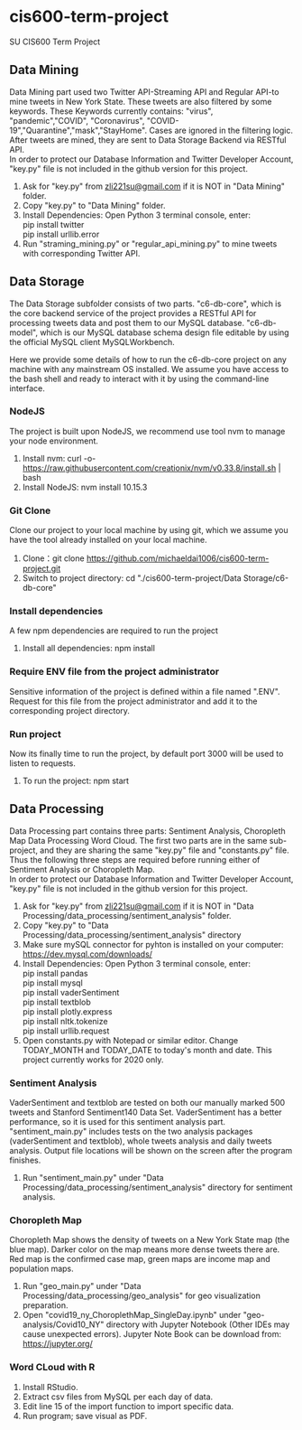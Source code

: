# cis600-term-project
SU CIS600 Term Project


## Data Mining
Data Mining part used two Twitter API-Streaming API and Regular API-to mine tweets in New York State. These tweets are also filtered by some keywords. These Keywords currently contains: "virus", "pandemic","COVID", "Coronavirus", "COVID-19","Quarantine","mask","StayHome". Cases are ignored in the filtering logic. After tweets are mined, they are sent to Data Storage Backend via RESTful API.  
In order to protect our Database Information and Twitter Developer Account, "key.py" file is not included in the github version for this project.  

1. Ask for "key.py" from zli221su@gmail.com if it is NOT in "Data Mining" folder.  
2. Copy "key.py" to "Data Mining" folder.  
3. Install Dependencies: Open Python 3 terminal console, enter:  
  pip install twitter  
  pip install urllib.error  
4. Run "straming_mining.py" or "regular_api_mining.py" to mine tweets with corresponding  Twitter API.


## Data Storage
The Data Storage subfolder consists of two parts. "c6-db-core", which is the core backend service of the project provides a RESTful API for processing tweets data and post them to our MySQL database. "c6-db-model", which is our MySQL database schema design file editable by using the official MySQL client MySQLWorkbench.

Here we provide some details of how to run the c6-db-core project on any machine with any mainstream OS installed. We assume you have access to the bash shell and ready to interact with it by using the command-line interface.

### NodeJS
The project is built upon NodeJS, we recommend use tool nvm to manage your node environment.

1. Install nvm:	 curl -o- https://raw.githubusercontent.com/creationix/nvm/v0.33.8/install.sh | bash 
2. Install NodeJS: nvm install 10.15.3

### Git Clone
Clone our project to your local machine by using git, which we assume you have the tool already installed on your local machine.

1. Clone：git clone https://github.com/michaeldai1006/cis600-term-project.git
2. Switch to project directory: cd "./cis600-term-project/Data Storage/c6-db-core"

### Install dependencies
A few npm dependencies are required to run the project
1. Install all dependencies: npm install

### Require ENV file from the project administrator
Sensitive information of the project is defined within a file named ".ENV". Request for this file from the project administrator and add it to the corresponding project directory.

### Run project
Now its finally time to run the project, by default port 3000 will be used to listen to requests.
1. To run the project: npm start  


## Data Processing
Data Processing part contains three parts: Sentiment Analysis, Choropleth Map Data Processing Word Cloud. The first two parts are in the same sub-project, and they are sharing the same "key.py" file and "constants.py" file. Thus the following three steps are required before running either of Sentiment Analysis or Choropleth Map.  
In order to protect our Database Information and Twitter Developer Account, "key.py" file is not included in the github version for this project.  

1. Ask for "key.py" from zli221su@gmail.com if it is NOT in "Data Processing/data_processing/sentiment_analysis" folder.  
2. Copy "key.py" to "Data Processing/data_processing/sentiment_analysis" directory  
3. Make sure mySQL connector for pyhton is installed on your computer: https://dev.mysql.com/downloads/  
3. Install Dependencies: Open Python 3 terminal console, enter:  
  pip install pandas  
  pip install mysql  
  pip install vaderSentiment  
  pip install textblob  
  pip install plotly.express  
  pip install nltk.tokenize  
  pip install urllib.request  
4. Open constants.py with Notepad or similar editor. Change TODAY_MONTH and TODAY_DATE to today's month and date. This project currently works for 2020 only.  
  
### Sentiment Analysis
VaderSentiment and textblob are tested on both our manually marked 500 tweets and Stanford Sentiment140 Data Set. VaderSentiment has a better performance, so it is used for this sentiment analysis part. "sentiment_main.py" includes tests on the two analysis packages (vaderSentiment and textblob), whole tweets analysis and daily tweets analysis. Output file locations will be shown on the screen after the program finishes.

1. Run "sentiment_main.py" under "Data Processing/data_processing/sentiment_analysis" directory for sentiment analysis.  

### Choropleth Map
Choropleth Map shows the density of tweets on a New York State map (the blue map). Darker color on the map means more dense tweets there are. Red map is the confirmed case map, green maps are income map and population maps.  

1. Run "geo_main.py" under "Data Processing/data_processing/geo_analysis" for geo visualization preparation.  
2. Open "covid19_ny_ChoroplethMap_SingleDay.ipynb" under "geo-analysis/Covid10_NY" directory with Jupyter Notebook (Other IDEs may cause unexpected errors). Jupyter Note Book can be download from: https://jupyter.org/  

### Word CLoud with R
1. Install RStudio.
2. Extract csv files from MySQL per each day of data.
3. Edit line 15 of the import function to import specific data.
4. Run program; save visual as PDF.
